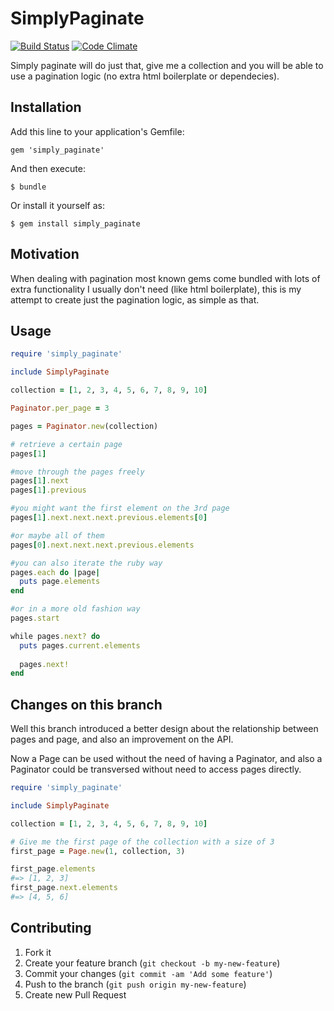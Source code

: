 # SimplyPaginate
[![Build Status](https://travis-ci.org/guiman/simply_paginate.png)](https://travis-ci.org/guiman/simply_paginate) [![Code Climate](https://codeclimate.com/github/guiman/simply_paginate.png)](https://codeclimate.com/github/guiman/simply_paginate)

Simply paginate will do just that, give me a collection and you will be able to use a pagination logic (no extra html boilerplate or dependecies).

## Installation

Add this line to your application's Gemfile:

    gem 'simply_paginate'

And then execute:

    $ bundle

Or install it yourself as:

    $ gem install simply_paginate

## Motivation
When dealing with pagination most known gems come bundled with lots of extra functionality I usually don't need (like html boilerplate), this is my attempt to create just the pagination logic, as simple as that.

## Usage

```ruby
require 'simply_paginate'

include SimplyPaginate

collection = [1, 2, 3, 4, 5, 6, 7, 8, 9, 10]

Paginator.per_page = 3

pages = Paginator.new(collection)

# retrieve a certain page
pages[1]

#move through the pages freely
pages[1].next
pages[1].previous

#you might want the first element on the 3rd page
pages[1].next.next.next.previous.elements[0]

#or maybe all of them
pages[0].next.next.next.previous.elements

#you can also iterate the ruby way
pages.each do |page|
  puts page.elements
end

#or in a more old fashion way
pages.start

while pages.next? do
  puts pages.current.elements
  
  pages.next!
end
```

## Changes on this branch
Well this branch introduced a better design about the relationship between pages and page, and also
an improvement on the API.

Now a Page can be used without the need of having a Paginator, and also a Paginator could be transversed
without need to access pages directly.

```ruby
require 'simply_paginate'

include SimplyPaginate

collection = [1, 2, 3, 4, 5, 6, 7, 8, 9, 10]

# Give me the first page of the collection with a size of 3
first_page = Page.new(1, collection, 3)

first_page.elements
#=> [1, 2, 3]
first_page.next.elements
#=> [4, 5, 6]
```

## Contributing

1. Fork it
2. Create your feature branch (`git checkout -b my-new-feature`)
3. Commit your changes (`git commit -am 'Add some feature'`)
4. Push to the branch (`git push origin my-new-feature`)
5. Create new Pull Request
